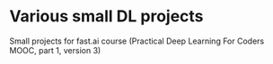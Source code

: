 # Various small DL projects
Small projects for fast.ai course (Practical Deep Learning For Coders MOOC, part 1, version 3)
